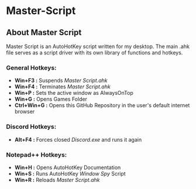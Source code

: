 # Master-Script
## About Master Script
Master Script is an AutoHotKey script written for my desktop.
The main .ahk file serves as a script driver with its own library of functions and hotkeys.

### General Hotkeys:
  * **Win+F3 :** Suspends *Master Script.ahk*
  * **Win+F4 :** Terminates *Master Script.ahk*
  * **Win+P :** Sets the active window as AlwaysOnTop
  * **Win+G :** Opens Games Folder
  * **Ctrl+Win+G :**  Opens this GitHub Repository in the user's default internet browser
### Discord Hotkeys:
  * **Alt+F4 :** Forces closed *Discord.exe* and runs it again
### Notepad++ Hotkeys:
  * **Win+H :** Opens AutoHotKey Documentation
  * **Win+S :** Runs AutoHotKey *Window Spy* Script
  * **Win+R :** Reloads *Master Script.ahk*
